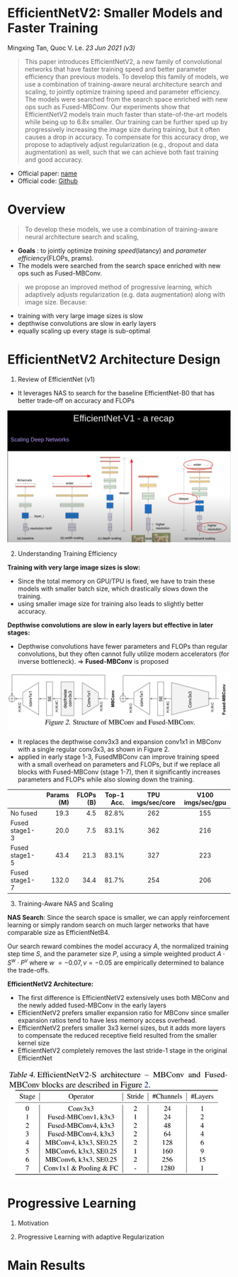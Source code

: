 # EfficientNetV2: Smaller Models and Faster Training
Mingxing Tan, Quoc V. Le. _23 Jun 2021 (v3)_

> This paper introduces EfficientNetV2, a new family of convolutional networks that have faster training speed and better parameter efficiency than previous models. To develop this family of models, we use a combination of training-aware neural architecture search and scaling, to jointly optimize training speed and parameter efficiency. The models were searched from the search space enriched with new ops such as Fused-MBConv. Our experiments show that EfficientNetV2 models train much faster than state-of-the-art models while being up to 6.8x smaller.
>Our training can be further sped up by progressively increasing the image size during training, but it often causes a drop in accuracy. To compensate for this accuracy drop, we propose to adaptively adjust regularization (e.g., dropout and data augmentation) as well, such that we can achieve both fast training and good accuracy.

* Official paper: [name](https://arxiv.org/abs/2104.00298)
* Official code: [Github](https://github.com/google/automl/tree/master/efficientnetv2)

# Overview

>To develop these models, we use a combination of training-aware neural architecture search and scaling, 
- **Goals** : to jointly optimize _training speed_(latancy) and _parameter efficiency_(FLOPs, prams). 
- The models were searched from the search space enriched with new ops such as Fused-MBConv.

> we propose an improved method of progressive learning, which adaptively adjusts regularization (e.g. data augmentation) along with image size.
Because:
-  training with very large image sizes is slow
-  depthwise convolutions are slow in early layers
-  equally scaling up every stage is sub-optimal

#  EfficientNetV2 Architecture Design

1. Review of EfficientNet (v1)
   
- It leverages NAS to search for the baseline EfficientNet-B0 that has better trade-off on accuracy and FLOPs

![recap](../../asset/images/Architectures/efficientNetv2_recap.jpg)  

2. Understanding Training Efficiency
   
**Training with very large image sizes is slow:**
- Since the total memory on GPU/TPU is fixed, we have to train these models with smaller batch size, which drastically slows down the training.
- using smaller image size for training also leads to slightly better accuracy.

**Depthwise convolutions are slow in early layers but effective in later stages:**
-  Depthwise convolutions have fewer parameters and FLOPs than regular convolutions, but they often cannot fully utilize modern accelerators (for inverse bottleneck). => **Fused-MBConv** is proposed 

![FIG2](../../asset/images/Architectures/efficientNetv2_f2.jpg)

- It replaces the depthwise conv3x3 and expansion conv1x1 in MBConv with a single regular conv3x3, as shown in Figure 2.
-  applied in early stage 1-3, FusedMBConv can improve training speed with a small overhead on parameters and FLOPs, but if we replace all blocks with Fused-MBConv (stage 1-7), then it significantly increases parameters and FLOPs while also slowing down the training.

|  | Params (M) | FLOPs (B) | Top-1 Acc. | TPU imgs/sec/core | V100 imgs/sec/gpu |
| :--- | ---: | ---: | ---: | :---: | :---: |
| No fused | $19.3$ | $4.5$ | $82.8 \%$ | 262 | 155 |
| Fused stage1-3 | $20.0$ | $7.5$ | $83.1 \%$ | 362 | 216 |
| Fused stage1-5 | $43.4$ | $21.3$ | $83.1 \%$ | 327 | 223 |
| Fused stage1-7 | $132.0$ | $34.4$ | $81.7 \%$ | 254 | 206 |

3. Training-Aware NAS and Scaling

**NAS Search**:  Since the search space is smaller, we can apply reinforcement learning  or simply random search on much larger networks that have comparable size as EfficientNetB4. 

Our search reward combines the model accuracy _A_, the normalized training step time _S_, and the parameter size _P_, using a simple weighted product $A \cdot S^{w} \cdot P^{v}$
where $w$ $=-0.07,v=-0.05$ are empirically determined to balance the trade-offs.

**EfficientNetV2 Architecture:**
-   The first difference is EfficientNetV2 extensively uses both MBConv and the newly added fused-MBConv in the early layers
-   EfficientNetV2 prefers smaller expansion ratio for MBConv since smaller expansion ratios tend to have less memory access overhead. 
-   EfficientNetV2 prefers smaller 3x3 kernel sizes, but it adds more layers to compensate the reduced receptive field resulted from the smaller kernel size
-   EfficientNetV2 completely removes the last stride-1 stage in the original EfficientNet
  
![table](../../asset/images/Architectures/efficientNetv2_t4.jpg)


# Progressive Learning

1. Motivation

2. Progressive Learning with adaptive Regularization


# Main Results
